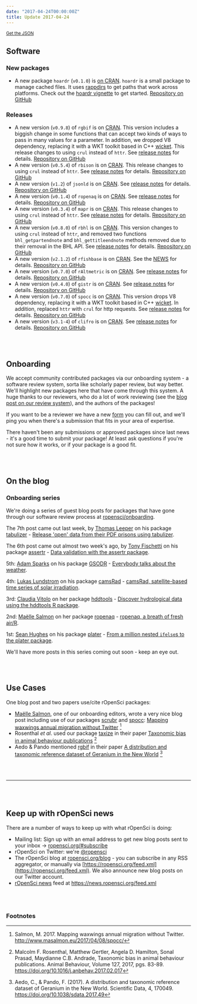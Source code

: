 ```yaml
---
date: "2017-04-24T00:00:00Z"
title: Update 2017-04-24
---
```


<small><a href="/biweekly/json/2017-04-24.json">Get the JSON</a></small>

## Software

### New packages

* A new package `hoardr` (`v0.1.0`) is [on CRAN](https://cran.rstudio.com/web/packages/hoardr). `hoardr` is a small package to manage cached files. It uses [rappdirs](https://cran.rstudio.com/web/packages/rappdirs/index.html) to get paths that work across platforms. Check out the [hoardr vignette](https://cran.rstudio.com/web/packages/hoardr/vignettes/hoardr_vignette.html) to get started. [Repository on GitHub][hoardr]

### Releases

* A new version (`v0.9.8`) of `rgbif` is on [CRAN](https://cran.rstudio.com/web/packages/rgbif). This version includes a biggish change in some functions that can accept two kinds of ways to pass in many values for a parameter. In addition, we dropped V8 dependency, replacing it with a WKT toolkit based in C++ [wicket](https://cran.rstudio.com/web/packages/wicket/). This release changes to using `crul` instead of `httr`. See [release notes](https://github.com/ropensci/rgbif/releases/tag/v0.9.8) for details. [Repository on GitHub][rgbif]
* A new version (`v0.5.4`) of `rbison` is on [CRAN](https://cran.rstudio.com/web/packages/rbison). This release changes to using `crul` instead of `httr`. See [release notes](https://github.com/ropensci/rbison/releases/tag/v0.5.4) for details. [Repository on GitHub][rbison]
* A new version (`v1.2`) of `jsonld` is on [CRAN](https://cran.rstudio.com/web/packages/jsonld). See [release notes](https://github.com/ropensci/jsonld/releases/tag/v1.2) for details. [Repository on GitHub][jsonld]
* A new version (`v0.1.4`) of `ropenaq` is on [CRAN](https://cran.rstudio.com/web/packages/ropenaq). See [release notes](https://github.com/ropensci/ropenaq/releases/tag/v0.1.4) for details. [Repository on GitHub][ropenaq]
* A new version (`v0.3.4`) of `mapr` is on [CRAN](https://cran.rstudio.com/web/packages/mapr). This release changes to using `crul` instead of `httr`. See [release notes](https://github.com/ropensci/mapr/releases/tag/v0.3.4) for details. [Repository on GitHub][mapr]
* A new version (`v0.8.0`) of `rbhl` is on [CRAN](https://cran.rstudio.com/web/packages/rbhl). This version changes to using `crul` instead of `httr`, and removed two functions `bhl_getpartendnote` and `bhl_gettitleendnote` methods removed due to their removal in the BHL API. See [release notes](https://github.com/ropensci/rbhl/releases/tag/v0.8.0) for details. [Repository on GitHub][rbhl]
* A new version (`v2.1.2`) of `rfishbase` is on [CRAN](https://cran.rstudio.com/web/packages/rfishbase). See the [NEWS](https://cran.rstudio.com/web/packages/rfishbase/NEWS) for details. [Repository on GitHub][rfishbase]
* A new version (`v0.7.0`) of `rAltmetric` is on [CRAN](https://cran.rstudio.com/web/packages/rAltmetric). See [release notes](https://github.com/ropensci/rAltmetric/releases/tag/0.7.0) for details. [Repository on GitHub][rAltmetric]
* A new version (`v0.4.0`) of `gistr` is on [CRAN](https://cran.rstudio.com/web/packages/gistr). See [release notes](https://github.com/ropensci/gistr/releases/tag/v0.4.0) for details. [Repository on GitHub][gistr]
* A new version (`v0.7.0`) of `spocc` is on [CRAN](https://cran.rstudio.com/web/packages/spocc). This version drops V8 dependency, replacing it with a WKT toolkit based in C++ [wicket](https://cran.rstudio.com/web/packages/wicket/). In addition, replaced `httr` with `crul` for http requests. See [release notes](https://github.com/ropensci/spocc/releases/tag/v0.7.0) for details. [Repository on GitHub][spocc]
* A new version (`v3.1-4`) of `clifro` is on [CRAN](https://cran.rstudio.com/web/packages/clifro). See [release notes](https://github.com/ropensci/clifro/releases/tag/v3.1-4) for details. [Repository on GitHub][clifro]


<br><br>

## Onboarding

We accept community contributed packages via our onboarding system - a software review system, sorta like scholarly paper review, but way better. We'll highlight new packages here that have come through this system. A huge thanks to our reviewers, who do a lot of work reviewing (see the [blog post on our review system](https://ropensci.org/blog/2016/03/28/software-review)),
and the authors of the packages!

If you want to be a reviewer we have a new [form](https://ropensci.org/onboarding/) you can fill out, and we'll ping you when there's a submission that fits in your area of expertise.

There haven't been any submissions or approved packages since last news - it's a good time to submit your package!  At least ask questions if you're not sure how it works, or if your package is a good fit.


<br><br>

## On the blog

### Onboarding series

We're doing a series of guest blog posts for packages that have gone through our software review process at [ropensci/onboarding](https://github.com/ropensci/onboarding/).

The 7th post came out last week, by [Thomas Leeper](http://thomasleeper.com/) on his package [tabulizer][] - [Release 'open' data from their PDF prisons using tabulizer](https://ropensci.org/blog/blog/2017/04/18/tabulizer).

The 6th post came out almost two week's ago, by [Tony Fischetti](http://www.onthelambda.com/) on his package [assertr][] - [Data validation with the assertr package](https://ropensci.org/blog/blog/2017/04/11/assertr).

5th: [Adam Sparks](https://github.com/adamhsparks) on his package [GSODR][] - [Everybody talks about the weather](https://ropensci.org/blog/blog/2017/04/04/gsodr).

4th: [Lukas Lundstrom](https://github.com/lukas-rokka) on his package [camsRad][] - [camsRad, satellite-based time series of solar irradiation](https://ropensci.org/blog/blog/2017/03/21/camsrad).

3rd: [Claudia Vitolo](https://claudiavitolo.com/) on her package [hddtools][] - [Discover hydrological data using the hddtools R package](https://ropensci.org/blog/blog/2017/03/07/hddtools).

2nd: [Maëlle Salmon](http://www.masalmon.eu/) on her package [ropenaq][] - [ropenaq, a breath of fresh air/R](https://ropensci.org/blog/blog/2017/02/21/ropenaq).

1st: [Sean Hughes](https://github.com/seaaan) on his package [plater][] - [From a million nested `ifelse`s to the plater package](https://ropensci.org/blog/blog/2017/02/06/plater-blog-post).

We'll have more posts in this series coming out soon - keep an eye out.

<br><br>

## Use Cases

One blog post and two papers use/cite rOpenSci packages:

* [Maëlle Salmon](http://www.masalmon.eu), one of our onboarding editors, wrote a very nice blog post including use of our packages [scrubr][scrubr] and [spocc][spocc]: [Mapping waxwings annual migration without Twitter](http://www.masalmon.eu/2017/04/08/spocc/) [^1]
* Rosenthal _et al_. used our package [taxize][taxize] in their paper [Taxonomic bias in animal behaviour publications](https://doi.org/10.1016/j.anbehav.2017.02.017) [^2]
* Aedo & Pando mentioned [rgbif][rgbif] in their paper [A distribution and taxonomic reference dataset of Geranium in the New World](https://doi.org/10.1038/sdata.2017.49) [^3]

<br><br>

-----------------------------

<br><br>

## Keep up with rOpenSci news

There are a number of ways to keep up with what rOpenSci is doing:

* Mailing list: Sign up with an email address to get new blog posts sent to your inbox -> [ropensci.org/#subscribe](https://ropensci.org/#subscribe)
* rOpenSci on Twitter: we're [@ropensci](https://twitter.com/ropensci)
* The rOpenSci blog at [ropensci.org/blog](https://ropensci.org/blog) - you can subscribe in any RSS aggregator, or manually via [https://ropensci.org/feed.xml](https://ropensci.org/feed.xml). We also announce new blog posts on our Twitter account.
* [rOpenSci news](https://news.ropensci.org/) feed at <https://news.ropensci.org/feed.xml>

[hoardr]: https://github.com/ropensci/hoardr
[crul]: https://github.com/ropensci/crul
[camsRad]: https://github.com/ropenscilabs/camsRad
[hddtools]: https://github.com/ropensci/hddtools
[GSODR]: https://github.com/ropensci/GSODR
[rgbif]: https://github.com/ropensci/rgbif
[rbison]: https://github.com/ropensci/rbison
[ropenaq]: https://github.com/ropensci/ropenaq
[plater]: https://github.com/ropensci/plater
[mapr]: https://github.com/ropensci/mapr
[rbhl]: https://github.com/ropensci/rbhl
[rfishbase]: https://github.com/ropensci/rfishbase
[rAltmetric]: https://github.com/ropensci/rAltmetric
[gistr]: https://github.com/ropensci/gistr
[spocc]: https://github.com/ropensci/spocc
[clifro]: https://github.com/ropensci/clifro
[scrubr]: https://github.com/ropensci/scrubr
[assertr]: https://github.com/ropensci/assertr
[tabulizer]: https://github.com/ropensci/tabulizer
[taxize]: https://github.com/ropensci/taxize
[jsonld]: https://github.com/ropensci/jsonld

<br><br>

### Footnotes

[^1]: Salmon, M. 2017. Mapping waxwings annual migration without Twitter. <http://www.masalmon.eu/2017/04/08/spocc/>
[^2]: Malcolm F. Rosenthal, Matthew Gertler, Angela D. Hamilton, Sonal Prasad, Maydianne C.B. Andrade, Taxonomic bias in animal behaviour publications. Animal Behaviour, Volume 127, 2017, pgs. 83-89. <https://doi.org/10.1016/j.anbehav.2017.02.017>
[^3]: Aedo, C., & Pando, F. (2017). A distribution and taxonomic reference dataset of Geranium in the New World. Scientific Data, 4, 170049. <https://doi.org/10.1038/sdata.2017.49>
